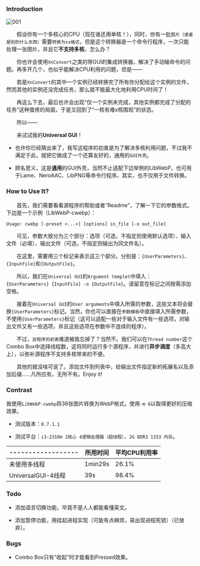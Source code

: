 ### Introduction

![001](https://s1.ax1x.com/2018/07/26/Pt7lQO.png)

　　假设你有一个多核心的CPU（现在谁还用单核！），同时，你有一批`图片（或者是别的什么东西）`需要`转换为xx格式`，但是这个转换器是一个命令行程序，一次只能处理一张图片，并且它**不支持多核**，怎么办？

　　你也许会使用`XnConvert`之类的带GUI的集成转换器，解决了手动输命令的问题。再多开几个，也似乎能解决CPU利用的问题，但是——

　　若是`XnConvert`的其中一个实例已经转换完了所有你分配给这个实例的文件，然而其他的实例还没完成任务，那么就不能最大化地利用CPU时间了！

　　再这么下去，最后也许会出现“仅一个实例未完成，其他实例都完成了分配的任务”这种蛋疼的局面，于是又回到了“一核有难x核围观”的状态。

　　所以——

　　来试试我的**Universal GUI**！

* 也许你已经猜出来了，我写这程序的初衷是为了解决多核利用问题，不过我不满足于此，就把它做成了一个还算友好的，通用的`GUI外壳`。

* 顾名思义，这是**通用**的GUI外壳，当然不止适配下边举例的LibWebP，也可用于Lame、NeroAAC、LibPNG等命令行程序。其实，也不仅用于文件转换。

### How to Use It?

　　首先，我们需要看看源程序的帮助或者“Readme”，了解一下它的参数格式。下边是一个示例（LibWebP-cwebp）：
```
Usage: cwebp [-preset <...>] [options] in_file [-o out_file]
```

　　可见，参数大致分为三个部分：选项（可选，不指定则使用默认选项）、输入文件（必填）、输出文件（可选，不指定则输出为同文件名）。

　　在这里，需要用三个标记来表示这三个部分。分别是：`{UserParameters}`、`{InputFile}`和`{OutputFile}`。

　　所以，我们在`Universal GUI`的`Argument templet`中填入：`{UserParameters} {InputFile} -o {OutputFile}`。请留意在标记之间按需添加空格。

　　接着在`Universal GUI`的`User arguments`中填入所需的参数，这些文本将会替换`{UserParameters}`标记。当然，你也可以直接在`参数模板`中直接填入所需参数，不使用`{UserParameters}`标记（这可以适配一些对于输入文件有一些选项，对输出文件又有一些选项，并且这些选项在参数中不连续的程序）。

　　不过，`这程序的初衷`难道被我忘掉了？当然不。我们可以在`Thread number`这个Combo Box中选择线程数，这将同时运行多个源程序，并进行**异步调度**（多高大上），以弥补源程序不支持多核带来的不便。

　　其他的就没啥可说了。添加文件到列表中，给输出文件指定新的拓展名以及添加后缀……凡所应有，无所不有。Enjoy it!

### Contrast

我使用`LibWebP-cwebp`将36张图片转换为WebP格式，使用`-m 6`以取得更好的压缩效果。

* 测试版本：`0.7.1.1`

* 测试平台：`i3-2310m 2核心 4逻辑处理器（超线程）`、`2G DDR3 1333 内存`。

|------------------|所用时间|平均CPU利用率|
|------------------|--------|-------------|
|未使用多线程      | 1min29s|        26.1%|
|UniversalGUI-4线程|     39s|        98.4%|

### Todo

* 添加语言切换功能，毕竟不是人人都能看懂英文。

* 添加暂停功能，用挂起进程实现（可能有点麻烦，易出现进程死锁）（已放弃）。

### Bugs

* Combo Box只有“收起”时才能看到Pressed效果。
